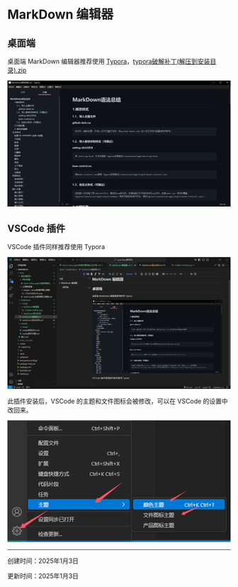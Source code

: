 # MarkDown 编辑器

## 桌面端

桌面端 MarkDown 编辑器推荐使用 [Typora](https://typora.io/)，[typora破解补丁(解压到安装目录).zip](typora破解补丁(解压到安装目录).zip)

![1736841534285](image/MarkDown编辑器/1736841534285.png)

## VSCode 插件

VSCode 插件同样推荐使用 Typora

![1736841880145](image/MarkDown编辑器/1736841880145.png)

此插件安装后，VSCode 的主题和文件图标会被修改，可以在 VSCode 的设置中改回来。

![1737522330113](image/MarkDown编辑器/1737522330113.png)

---

创建时间：2025年1月3日

更新时间：2025年1月3日
